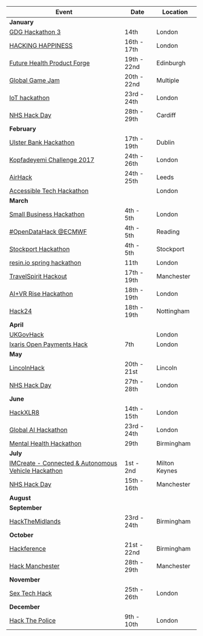 
| Event | Date | Location |
|---|---|---|
| **January** |
| [GDG Hackathon 3](https://www.eventbrite.com/e/gdg-hackathon-3-for-developers-by-developers-tickets-29785768034) | 14th | London |
| [HACKING HAPPINESS](https://www.digitalcatapultcentre.org.uk/event/hacking-happiness) | 16th - 17th | London |
| [Future Health Product Forge](https://productforge.io/events/future-health-product-forge) | 19th - 22nd | Edinburgh |
| [Global Game Jam](http://globalgamejam.org/) | 20th - 22nd | Multiple |
| [IoT hackathon](http://www.iottechexpo.com/europe/exhibition/iot-hackathon/) | 23rd - 24th | London |
| [NHS Hack Day](http://nhshackday.com/) | 28th - 29th | Cardiff |
| **February** |
| [Ulster Bank Hackathon](https://www.eventbrite.co.uk/e/ulster-bank-hackathon-dublin-tickets-29486640335) | 17th - 19th | Dublin |
| [Kopfadeyemi Challenge 2017](https://www.eventbrite.com/e/kopfadeyemi-challenge-2017-registration-29466212234) | 24th - 26th | London |
| [AirHack](https://odileeds.org/airhack/) | 24th - 25th | Leeds |
| [Accessible Tech Hackathon](http://accessibletech.co.uk/hackathon ) | | London |
| **March** |
| [Small Business Hackathon](http://www.smallbizhack.com/) | 4th - 5th | London |
| [#OpenDataHack @ECMWF](https://www.eventbrite.co.uk/e/opendatahack-ecmwf-beyond-weather-explore-creative-uses-of-open-data-tickets-28733656139) | 4th - 5th | Reading |
| [Stockport Hackathon](http://www.digitalstockport.info/hackathon/) | 4th - 5th | Stockport |
| [resin.io spring hackathon](https://www.eventbrite.com/e/resinio-spring-hackathon-registration-31266678477) | 11th | London |
| [TravelSpirit Hackout](http://travelspirit.foundation/) | 17th - 19th | Manchester |
| [AI+VR Rise Hackathon](https://www.eventbrite.com/e/aivr-rise-hackathon-tickets-30895935575) | 18th - 19th | London |
| [Hack24](http://www.hack24.co.uk/) | 18th - 19th | Nottingham |
| **April** |
| [UKGovHack](http://ukgovhack.com) | | London |
| [Ixaris Open Payments Hack](https://www.eventbrite.co.uk/e/ixaris-open-payments-hack-tickets-31934538063) | 7th | London |
| **May** |
| [LincolnHack](http://lincolnhack.org/) | 20th - 21st | Lincoln |
| [NHS Hack Day](http://nhshackday.com/) | 27th - 28th | London |
| **June** |
| [HackXLR8](http://hackxlr8.bemyapp.com/) | 14th - 15th | London |
| [Global AI Hackathon](http://ai.hackathon.com/) | 23rd - 24th | London |
| [Mental Health Hackathon](https://www.eventbrite.co.uk/e/mental-health-hackathon-tickets-35005838405) | 29th | Birmingham |
| **July** |
| [IMCreate - Connected & Autonomous Vehicle Hackathon](http://imcreate.co.uk/) | 1st - 2nd | Milton Keynes |
| [NHS Hack Day](http://nhshackday.com/) | 15th - 16th | Manchester |
| **August** |
| **September** |
| [HackTheMidlands](http://hackthemidlands.co.uk/) | 23rd - 24th | Birmingham |
| **October** |
| [Hackference](https://2017.hackference.co.uk/) | 21st - 22nd | Birmingham |
| [Hack Manchester](https://www.hac100.com/event/hack-mcr-17/) | 28th - 29th | Manchester |
| **November** |
| [Sex Tech Hack](http://sexhack.tech/) | 25th - 26th | London |
| **December** |
| [Hack The Police](http://hackthepolice.com/) | 9th - 10th | London |
